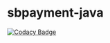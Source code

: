# sbpayment-java
[![Codacy Badge](https://api.codacy.com/project/badge/Grade/7d40e024f9ba44e18f39d1556186cd42)](https://app.codacy.com/app/vogle/sbpayment-java?utm_source=github.com&utm_medium=referral&utm_content=vogle/sbpayment-java&utm_campaign=Badge_Grade_Settings)